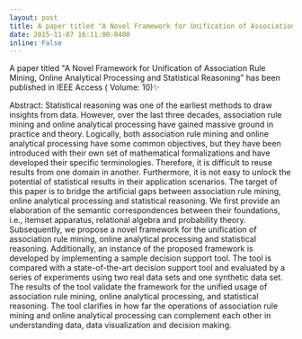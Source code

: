 ```yaml
---
layout: post
title: A paper titled "A Novel Framework for Unification of Association Rule Mining, Online Analytical Processing and Statistical Reasoning" has been published in IEEE Access ( Volume: 10):sparkles:
date: 2015-11-07 16:11:00-0400
inline: False
---
```

A paper titled "A Novel Framework for Unification of Association Rule Mining, Online Analytical Processing and Statistical Reasoning" has been published in IEEE Access ( Volume: 10):sparkles:

Abstract: Statistical reasoning was one of the earliest methods to draw insights from data. However, over the last three decades, association rule mining and online analytical processing have gained massive ground in practice and theory. Logically, both association rule mining and online analytical processing have some common objectives, but they have been introduced with their own set of mathematical formalizations and have developed their specific terminologies. Therefore, it is difficult to reuse results from one domain in another. Furthermore, it is not easy to unlock the potential of statistical results in their application scenarios. The target of this paper is to bridge the artificial gaps between association rule mining, online analytical processing and statistical reasoning. We first provide an elaboration of the semantic correspondences between their foundations, i.e., itemset apparatus, relational algebra and probability theory. Subsequently, we propose a novel framework for the unification of association rule mining, online analytical processing and statistical reasoning. Additionally, an instance of the proposed framework is developed by implementing a sample decision support tool. The tool is compared with a state-of-the-art decision support tool and evaluated by a series of experiments using two real data sets and one synthetic data set. The results of the tool validate the framework for the unified usage of association rule mining, online analytical processing, and statistical reasoning. The tool clarifies in how far the operations of association rule mining and online analytical processing can complement each other in understanding data, data visualization and decision making.
